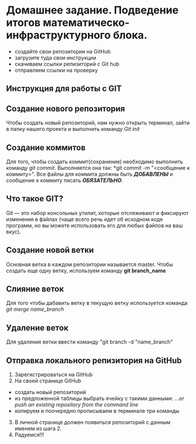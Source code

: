 # Домашнее задание. Подведение итогов математическо-инфраструктурного блока.
- создайте свои репозитории на GitHub
- загрузите туда свои инструкции
- скачиваем ссылки репизиторий с Git hub 
- отправляем ссылки на проверку

## Инструкция для работы с GIT

## Создание нового репозитория
Чтобы создать новый репозиторий, нам нужно открыть терминал, зайти в папку нашего проекта и выполнить команду *Git init* 

## Создание коммитов
Для того, чтобы создать коммит(сохранение) необходимо выполнить команду *git commit*. Выполняется она так: *git commit -m "<сообщение к коммиту>". Все файлы для коммита должны быть ***ДОБАВЛЕНЫ*** и сообщение к коммиту писать ***ОБЯЗАТЕЛЬНО***.
 
## Что такое GIT?
Git — это набор консольных утилит, которые отслеживают и фиксируют изменения в файлах (чаще всего речь идет об исходном коде программ, но вы можете использовать его для любых файлов на ваш вкус).

## Создание новой ветки
Основная ветка в каждом репозитории называется master. Чтобы создать еще одну ветку, используем команду **git branch_name**

## Слияние веток
 
Для того чтобы дабавить ветку в текущую ветку используется команда *git merge name_branch*
 
## Удаление веток
Для удаления ветки ввести команду "git branch -d "name_branch"

 ## Отправка локального репизитория на GitHub
 1. Зарегистрироваться на GitHub
 2. На своей странице GitHub 
 - создать новый репозиторий 
 - из предложенной таблицы выбрать ячейку с такими данными: *…or push an existing repository from the command line*
 - копируем и поочередно прописываем в терминале три команды

3. В личной странице должен появиться репозиторий с данным именем из шага 2.
4. Радуемся!!! 

